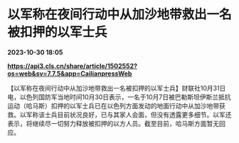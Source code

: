 # 以军称在夜间行动中从加沙地带救出一名被扣押的以军士兵

**2023-10-30 18:05**

**https://api3.cls.cn/share/article/1502552?os=web&sv=7.7.5&app=CailianpressWeb**

【以军称在夜间行动中从加沙地带救出一名被扣押的以军士兵】财联社10月31日电，以色列国防军当地时间10月30日表示，一名于10月7日被巴勒斯坦伊斯兰抵抗运动（哈马斯）扣押的以军士兵已在以色列方面发动的地面行动中从加沙地带获救。以军称该士兵目前状况良好，已与其家人会面，但没有透露更多细节。以军还表示，将继续尽一切努力释放被扣押的以方人员。截至目前，哈马斯方面暂无回应。